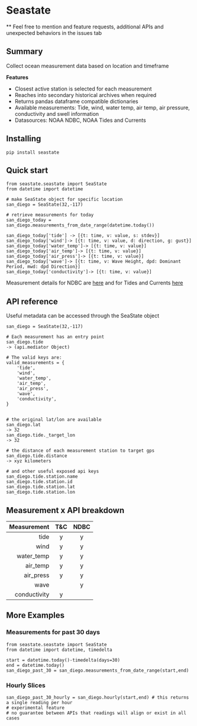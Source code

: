 # Seastate
** Feel free to mention and feature requests, additional APIs and unexpected behaviors in the issues tab
## Summary
Collect ocean measurement data based on location and timeframe

**Features**
- Closest active station is selected for each measurement
- Reaches into secondary historical archives when required
- Returns pandas dataframe compatible dictionaries
- Available measurements: Tide, wind, water temp, air temp, air pressure, conductivity and swell information
- Datasources: NOAA NDBC, NOAA Tides and Currents

## Installing
`pip install seastate`

## Quick start
```
from seastate.seastate import SeaState
from datetime import datetime

# make SeaState object for specific location
san_diego = SeaState(32,-117)

# retrieve measurements for today
san_diego_today = san_diego.measurements_from_date_range(datetime.today())

san_diego_today['tide'] -> [{t: time, v: value, s: stdev}]
san_diego_today['wind']-> [{t: time, v: value, d: direction, g: gust}]
san_diego_today['water_temp']-> [{t: time, v: value}]
san_diego_today['air_temp']-> [{t: time, v: value}]
san_diego_today['air_press']-> [{t: time, v: value}]
san_diego_today['wave']-> [{t: time, v: Wave Height, dpd: Dominant Period, mwd: dpd Direction}]
san_diego_today['conductivity']-> [{t: time, v: value}] 
```
Measurement details for NDBC are [here](https://www.ndbc.noaa.gov/measdes.shtml) and for Tides and Currents [here](https://api.tidesandcurrents.noaa.gov/api/prod/responseHelp.html)

## API reference
Useful metadata can be accessed through the SeaState object
```
san_diego = SeaState(32,-117)

# Each measurement has an entry point
san_diego.tide
-> (api.mediator Object)

# The valid keys are:
valid_measurements = {
    'tide',
    'wind',
    'water_temp',
    'air_temp',
    'air_press',
    'wave',
    'conductivity',
}


# the original lat/lon are available
san_diego.lat
-> 32
san_diego.tide._target_lon
-> 32

# the distance of each measurement station to target gps
san_diego.tide.distance
-> xyz kilometers

# and other useful exposed api keys 
san_diego.tide.station.name
san_diego.tide.station.id
san_diego.tide.station.lat
san_diego.tide.station.lon

```

## Measurement x API breakdown
| Measurement | T&C | NDBC |
| ---: | :---: | :---: |
|tide | y | y |
|wind | y | y |
|water_temp | y | y |
|air_temp | y | y |
|air_press | y | y |
|wave |  | y |
|conductivity | y |  |

## More Examples
### Measurements for past 30 days
```
from seastate.seastate import SeaState
from datetime import datetime, timedelta

start = datetime.today()-timedelta(days=30)
end = datetime.today()
san_diego_past_30 = san_diego.measurements_from_date_range(start,end)
```
### Hourly Slices
```
san_diego_past_30_hourly = san_diego.hourly(start,end) # this returns a single reading per hour
# experimental feature
# no guarantee between APIs that readings will align or exist in all cases
```
